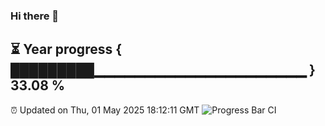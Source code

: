 ### Hi there 👋
⏳ Year progress { █████████▁▁▁▁▁▁▁▁▁▁▁▁▁▁▁▁▁▁▁▁▁ } 33.08 %
---
⏰ Updated on Thu, 01 May 2025 18:12:11 GMT
![Progress Bar CI](https://github.com/Moyi321/Moyi321/workflows/Progress%20Bar%20CI/badge.svg)
